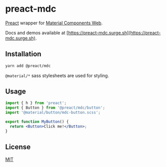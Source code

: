 # preact-mdc

[Preact](https://github.com/developit/preact) wrapper for [Material Components Web](https://github.com/material-components/material-components-web).

Docs and demos available at [https://preact-mdc.surge.sh](https://preact-mdc.surge.sh).

## Installation

```bash
yarn add @preact/mdc
```

`@material/*` sass stylesheets are used for styling.

## Usage

```jsx
import { h } from 'preact';
import { Button } from '@preact/mdc/button';
import '@material/button/mdc-button.scss';

export function MyButton() {
  return <Button>Click me!</Button>;
}
```

## License

[MIT](https://oss.ninja/mit/dramloc)